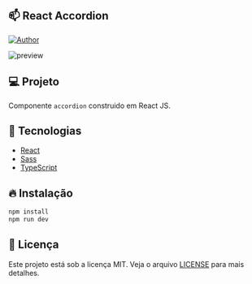 ## 📫 React Accordion

[![Author](https://img.shields.io/badge/author-ClodoaldoDantas-1c2022)](https://github.com/ClodoaldoDantas)

![preview](https://user-images.githubusercontent.com/32376905/205507428-399d558d-01d3-4558-bc49-e650aec93824.png)

## 💻 Projeto

Componente `accordion` construido em React JS.

## 🚀 Tecnologias

- [React](https://pt-br.reactjs.org/)
- [Sass](https://sass-lang.com/)
- [TypeScript](https://www.typescriptlang.org/)

## 🔥 Instalação

```bash
npm install
npm run dev
```

## 📝 Licença

Este projeto está sob a licença MIT. Veja o arquivo [LICENSE](LICENSE) para mais detalhes.
